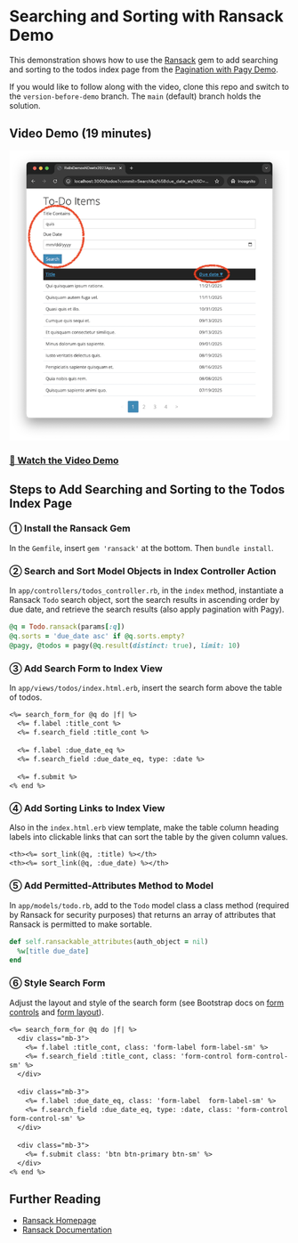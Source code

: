 # Searching and Sorting with Ransack Demo

This demonstration shows how to use the [Ransack](https://github.com/activerecord-hackery/ransack#readme) gem to add searching and sorting to the todos index page from the [Pagination with Pagy Demo](https://github.com/human-se/demo-pagy-f24#readme).

If you would like to follow along with the video, clone this repo and switch to the `version-before-demo` branch. The `main` (default) branch holds the solution.

## Video Demo (19 minutes)

[![Screenshot of todos index page with a search form at the top of the page and clickable column headings that sort by column](todo_index_searching_and_sorting.png)](https://youtu.be/OInmcjheFTw?si=C2GNsf6HwQv7jRx0)

### [🎦 Watch the Video Demo](https://youtu.be/OInmcjheFTw?si=C2GNsf6HwQv7jRx0)

## Steps to Add Searching and Sorting to the Todos Index Page

### ① Install the Ransack Gem

In the `Gemfile`, insert `gem 'ransack'` at the bottom. Then `bundle install`.

### ② Search and Sort Model Objects in Index Controller Action

In `app/controllers/todos_controller.rb`, in the `index` method, instantiate a Ransack `Todo` search object, sort the search results in ascending order by due date, and retrieve the search results (also apply pagination with Pagy).

```ruby
@q = Todo.ransack(params[:q])
@q.sorts = 'due_date asc' if @q.sorts.empty?
@pagy, @todos = pagy(@q.result(distinct: true), limit: 10)
```

### ③ Add Search Form to Index View

In `app/views/todos/index.html.erb`, insert the search form above the table of todos.

```erb
<%= search_form_for @q do |f| %>
  <%= f.label :title_cont %>
  <%= f.search_field :title_cont %>

  <%= f.label :due_date_eq %>
  <%= f.search_field :due_date_eq, type: :date %>

  <%= f.submit %>
<% end %>
```

### ④ Add Sorting Links to Index View

Also in the `index.html.erb` view template, make the table column heading labels into clickable links that can sort the table by the given column values.

```erb
<th><%= sort_link(@q, :title) %></th>
<th><%= sort_link(@q, :due_date) %></th>
```

### ⑤ Add Permitted-Attributes Method to Model

In `app/models/todo.rb`, add to the `Todo` model class a class method (required by Ransack for security purposes) that returns an array of attributes that Ransack is permitted to make sortable.

```ruby
def self.ransackable_attributes(auth_object = nil)
  %w[title due_date]
end
```

### ⑥ Style Search Form

Adjust the layout and style of the search form (see Bootstrap docs on [form controls](https://getbootstrap.com/docs/5.2/forms/form-control/) and [form layout](https://getbootstrap.com/docs/5.2/forms/layout/)).

```erb
<%= search_form_for @q do |f| %>
  <div class="mb-3">
    <%= f.label :title_cont, class: 'form-label form-label-sm' %>
    <%= f.search_field :title_cont, class: 'form-control form-control-sm' %>
  </div>

  <div class="mb-3">
    <%= f.label :due_date_eq, class: 'form-label  form-label-sm' %>
    <%= f.search_field :due_date_eq, type: :date, class: 'form-control form-control-sm' %>
  </div>

  <div class="mb-3">
    <%= f.submit class: 'btn btn-primary btn-sm' %>
  </div>
<% end %>
```

## Further Reading

- [Ransack Homepage](https://github.com/activerecord-hackery/ransack#readme)
- [Ransack Documentation](https://activerecord-hackery.github.io/ransack/)
